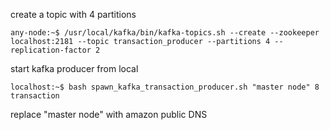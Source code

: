 create a topic with 4 partitions

`any-node:~$ /usr/local/kafka/bin/kafka-topics.sh --create --zookeeper localhost:2181 --topic transaction_producer --partitions 4 --replication-factor 2`

start kafka producer from local 

`localhost:~$ bash spawn_kafka_transaction_producer.sh "master node" 8 transaction`

replace "master node" with amazon public DNS
